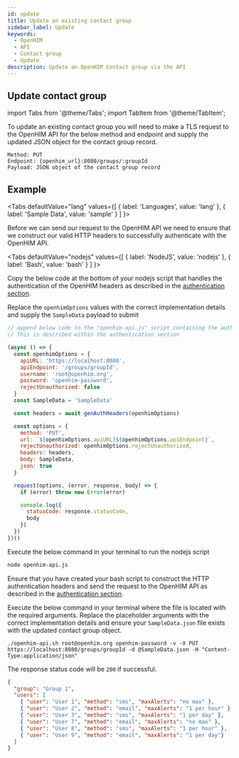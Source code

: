 ```yaml
---
id: update
title: Update an existing contact group
sidebar_label: Update
keywords:
  - OpenHIM
  - API
  - Contact group
  - Update
description: Update an OpenHIM Contact group via the API
---
```


## Update contact group

import Tabs from '@theme/Tabs';
import TabItem from '@theme/TabItem';

To update an existing contact group you will need to make a TLS request to the OpenHIM API for the below method and endpoint and supply the updated JSON object for the contact group record.

```curl
Method: PUT
Endpoint: {openhim_url}:8080/groups/:groupId
Payload: JSON object of the contact group record
```

## Example

<Tabs
  defaultValue="lang"
  values={[
    { label: 'Languages', value: 'lang' },
    { label: 'Sample Data', value: 'sample' }
  ]
}>
<TabItem value="lang">

  Before we can send our request to the OpenHIM API we need to ensure that we construct our valid HTTP headers to successfully authenticate with the OpenHIM API.

  <Tabs
    defaultValue="nodejs"
    values={[
      { label: 'NodeJS', value: 'nodejs' },
      { label: 'Bash', value: 'bash' }
    ]
  }>
  <TabItem value="nodejs">

  Copy the below code at the bottom of your nodejs script that handles the authentication of the OpenHIM headers as described in the [authentication section](../introduction/authentication).

  Replace the `openhimOptions` values with the correct implementation details and supply the `SampleData` payload to submit

  ```javascript
  // append below code to the "openhim-api.js" script containing the authentication methods.
  // This is described within the authentication section

  (async () => {
    const openhimOptions = {
      apiURL: 'https://localhost:8080',
      apiEndpoint: '/groups/groupId',
      username: 'root@openhim.org',
      password: 'openhim-password',
      rejectUnauthorized: false
    }
    const SampleData = 'SampleData'

    const headers = await genAuthHeaders(openhimOptions)

    const options = {
      method: 'PUT',
      url: `${openhimOptions.apiURL}${openhimOptions.apiEndpoint}`,
      rejectUnauthorized: openhimOptions.rejectUnauthorized,
      headers: headers,
      body: SampleData,
      json: true
    }

    request(options, (error, response, body) => {
      if (error) throw new Error(error)

      console.log({
        statusCode: response.statusCode,
        body
      })
    })
  })()
  ```

  Execute the below command in your terminal to run the nodejs script

  ```bash
  node openhim-api.js
  ```

  </TabItem>
  <TabItem value="bash">

  Ensure that you have created your bash script to construct the HTTP authentication headers and send the request to the OpenHIM API as described in the [authentication section](../introduction/authentication).

  Execute the below command in your terminal where the file is located with the required arguments. Replace the placeholder arguments with the correct implementation details and ensure your `SampleData.json` file exists with the updated contact group object.

  ```curl
  ./openhim-api.sh root@openhim.org openhim-password -v -X PUT https://localhost:8080/groups/groupId -d @SampleData.json -H "Content-Type:application/json"
  ```

  </TabItem>
  </Tabs>

  The response status code will be `200` if successful.
</TabItem>
<TabItem value="sample">

  ```json
  {
    "group": "Group 1",
    "users": [
      { "user": "User 1", "method": "sms", "maxAlerts": "no max" },
      { "user": "User 2", "method": "email", "maxAlerts": "1 per hour" },
      { "user": "User 3", "method": "sms", "maxAlerts": "1 per day" },
      { "user": "User 7", "method": "email", "maxAlerts": "no max" },
      { "user": "User 8", "method": "sms", "maxAlerts": "1 per hour" },
      { "user": "User 9", "method": "email", "maxAlerts": "1 per day"}
    ]
  }
  ```

</TabItem>
</Tabs>
